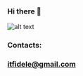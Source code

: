 ### Hi there 👋
![alt text](https://www.animatedimages.org/data/media/56/animated-computer-image-0178.gif)
### Contacts:
### itfidele@gmail.com
<!--
**fidele000/fidele000** is a ✨ _special_ ✨ repository because its `README.md` (this file) appears on your GitHub profile.



- 🔭 I’m currently working on ...
- 🌱 I’m currently learning ...
- 👯 I’m looking to collaborate on ...
- 🤔 I’m looking for help with ...
- 💬 Ask me about ...
- 📫 How to reach me: 
- 😄 Pronouns: ...
- ⚡ Fun fact: ...
-->
